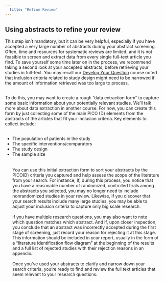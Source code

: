 ```yaml
---
  title: "Refine Review"
---
```


## Using abstracts to refine your review

This step isn’t mandatory, but it can be very helpful, especially if you have accepted a very large number of abstracts during your abstract screening.  Often, time and resources for systematic reviews are limited, and it is not feasible to screen and extract data from every single full-text article you find.  To save yourself some time later on in the process, we recommend taking a second look at your accepted abstracts, before retrieving your studies in full-text.  You may recall our <a href = "http://evsynthacademy.org/pico-d/">Develop Your Question</a> course noted that inclusion criteria related to study design might need to be narrowed if the amount of information retrieved was too large to process. <br><br>

To do this, you may want to create a rough “data extraction form” to capture some basic information about your potentially relevant studies.  We’ll talk more about data extraction in another course. For now, you can create this form by just collecting some of the main PICO (D) elements from the abstracts of the articles that fit your inclusion criteria. Key elements to collect include:<br><br>

- The population of patients in the study
- The specific interventions/comparators
- The study design
- The sample size  
<br><br>
You can use this initial extraction form to sort your abstracts by the PICO(D) criteria you captured and help assess the scope of the literature from your search. For instance, If, during this process, you notice that you have a reasonable number of randomized, controlled trials among the abstracts you selected, you may no longer need to include nonrandomized studies in your review. Likewise, If you discover that your search results include many large studies, you may be able to adjust your inclusion criteria to capture only big scale research.
<br><br>
If you have multiple research questions, you may also want to note which question matches which abstract.  And if, upon closer inspection, you conclude that an abstract was incorrectly accepted during the first stage of screening, just record your reason for rejecting it at this stage.  This information should be included in your report, usually in the form of a “literature identification flow diagram” at the beginning of the results and a full list of rejected studies with their rejection reasons in an appendix.
<br><br>
Once you’ve used your abstracts to clarify and narrow down your search criteria, you’re ready to find and review the full text articles that seem relevant to your research questions. 
